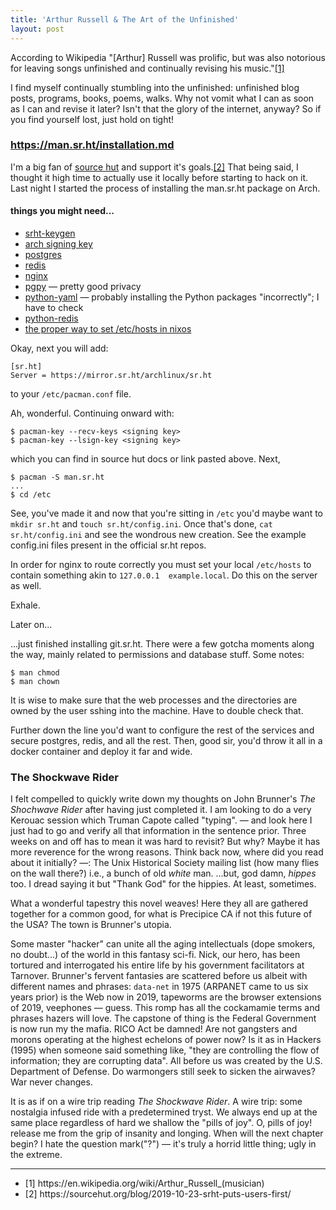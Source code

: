 ```yaml
---
title: 'Arthur Russell & The Art of the Unfinished'
layout: post
---
```


According to Wikipedia "[Arthur] Russell was prolific, but was also notorious for leaving songs unfinished and continually revising his music."[[1]](#fn:1)

I find myself continually stumbling into the unfinished: unfinished blog posts, programs, books, poems, walks. Why not vomit what I can as soon as I can and revise it later? Isn't that the glory of the internet, anyway? So if you find yourself lost, just hold on tight!

### https://man.sr.ht/installation.md

I'm a big fan of [source hut](https://git.sr.ht/) and support it's goals.[[2]](#fn:2) That being said, I thought it high time to actually use it locally before starting to hack on it. Last night I started the process of installing the man.sr.ht package on Arch.

#### things you might need...
- [srht-keygen](https://git.sr.ht/~sircmpwn/core.sr.ht/blob/master/srht-keygen)
- [arch signing key](https://man.sr.ht/packages.md#arch-linux)
- [postgres](https://wiki.archlinux.org/index.php/PostgreSQL)
- [redis](https://wiki.archlinux.org/index.php/Redis)
- [nginx](https://wiki.archlinux.org/index.php/nginx) 
- [pgpy](https://pgpy.readthedocs.io/en/latest/installation.html) <span>&mdash;</span> pretty good privacy 
- [python-yaml](https://security.archlinux.org/package/python-yaml) <span>&mdash;</span> probably installing the Python packages "incorrectly"; I have to check
- [python-redis](https://pypi.org/project/redis/)
- [the proper way to set /etc/hosts in nixos](https://unix.stackexchange.com/questions/489509/how-do-i-modify-my-hosts-file-in-nixos)

Okay, next you will add:

```
[sr.ht]
Server = https://mirror.sr.ht/archlinux/sr.ht
```
to your `/etc/pacman.conf` file.

Ah, wonderful. Continuing onward with:

```
$ pacman-key --recv-keys <signing key>
$ pacman-key --lsign-key <signing key>
```  

which you can find in source hut docs or link pasted above. Next,

```
$ pacman -S man.sr.ht
...
$ cd /etc
``` 

See, you've made it and now that you're sitting in `/etc` you'd maybe want to `mkdir sr.ht` and `touch sr.ht/config.ini`. Once that's done, `cat sr.ht/config.ini` and see the wondrous new creation. See the example config.ini files present in the official sr.ht repos.

In order for nginx to route correctly you must set your local `/etc/hosts` to contain something akin to `127.0.0.1  example.local`. Do this on the server as well.

Exhale.

Later on...

...just finished installing git.sr.ht. There were a few gotcha moments along the way, mainly related to permissions and database stuff. Some notes:

```
$ man chmod
$ man chown
```

It is wise to make sure that the web processes and the directories are owned by the user sshing into the machine. Have to double check that.

Further down the line you'd want to configure the rest of the services and secure postgres, redis, and all the rest. Then, good sir, you'd throw it all in a docker container and deploy it far and wide.

### The Shockwave Rider

I felt compelled to quickly write down my thoughts on John Brunner's *The Shochwave Rider* after having just completed it. I am looking to do a very Kerouac session which Truman Capote called "typing". <span>&mdash;</span> and look here I just had to go and verify all that information in the sentence prior. Three weeks on and off has to mean it was hard to revisit? But why? Maybe it has more reverence for the wrong reasons. Think back now, where did you read about it initially? <span>&mdash;</span>: The Unix Historical Society mailing list (how many flies on the wall there?) i.e., a bunch of old *white* man. ...but, god damn, *hippes* too. I dread saying it but "Thank God" for the hippies. At least, sometimes. 

What a wonderful tapestry this novel weaves! Here they all are gathered together for a common good, for what is Precipice CA if not this future of the USA? The town is Brunner's utopia. 

Some master "hacker" can unite all the aging intellectuals (dope smokers, no doubt...) of the world in this fantasy sci-fi. Nick, our hero, has been tortured and interrogated his entire life by his government facilitators at Tarnover. Brunner's fervent fantasies are scattered before us albeit with different names and phrases: `data-net` in 1975 (ARPANET came to us six years prior) is the Web now in 2019, tapeworms are the browser extensions of 2019, veephones <span>&mdash;</span> guess. This romp has all the cockamamie terms and phrases hazers will love. The capstone of thing is the Federal Government is now run my the mafia. RICO Act be damned! Are not gangsters and morons operating at the highest echelons of power now? Is it as in Hackers (1995) when someone said something like, "they are controlling the flow of information; they are corrupting data". All before us was created by the U.S. Department of Defense. Do warmongers still seek to sicken the airwaves? War never changes. 

It is as if on a wire trip reading *The Shockwave Rider*. A wire trip: some nostalgia infused ride with a predetermined tryst. We always end up at the same place regardless of hard we shallow the "pills of joy". O, pills of joy! release me from the grip of insanity and longing. When will the next chapter begin? I hate the question mark("?") <span>&mdash;</span> it's truly a horrid little thing; ugly in the extreme.


<hr>
<ul>
<li id="fn:1">[1] https://en.wikipedia.org/wiki/Arthur_Russell_(musician)</li>
<li id="fn:2">[2] https://sourcehut.org/blog/2019-10-23-srht-puts-users-first/</li>
</ul>
